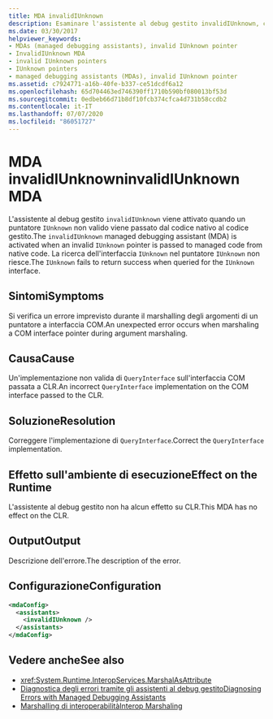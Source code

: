 ```yaml
---
title: MDA invalidIUnknown
description: Esaminare l'assistente al debug gestito invalidIUnknown, che viene attivato quando un puntatore IUnknown non valido viene passato al codice gestito dal codice nativo.
ms.date: 03/30/2017
helpviewer_keywords:
- MDAs (managed debugging assistants), invalid IUnknown pointer
- InvalidIUnknown MDA
- invalid IUnknown pointers
- IUnknown pointers
- managed debugging assistants (MDAs), invalid IUnknown pointer
ms.assetid: c7924771-a16b-40fe-b337-ce51dcdf6a12
ms.openlocfilehash: 65d704463ed746390ff1710b590bf080013bf53d
ms.sourcegitcommit: 0edbeb66d71b8df10fcb374cfca4d731b58ccdb2
ms.contentlocale: it-IT
ms.lasthandoff: 07/07/2020
ms.locfileid: "86051727"
---
```

# <a name="invalidiunknown-mda"></a><span data-ttu-id="89074-103">MDA invalidIUnknown</span><span class="sxs-lookup"><span data-stu-id="89074-103">invalidIUnknown MDA</span></span>
<span data-ttu-id="89074-104">L'assistente al debug gestito `invalidIUnknown` viene attivato quando un puntatore `IUnknown` non valido viene passato dal codice nativo al codice gestito.</span><span class="sxs-lookup"><span data-stu-id="89074-104">The `invalidIUnknown` managed debugging assistant (MDA) is activated when an invalid `IUnknown` pointer is passed to managed code from native code.</span></span> <span data-ttu-id="89074-105">La ricerca dell'interfaccia `IUnknown` nel puntatore `IUnknown` non riesce.</span><span class="sxs-lookup"><span data-stu-id="89074-105">The `IUnknown` fails to return success when queried for the `IUnknown` interface.</span></span>  
  
## <a name="symptoms"></a><span data-ttu-id="89074-106">Sintomi</span><span class="sxs-lookup"><span data-stu-id="89074-106">Symptoms</span></span>  
 <span data-ttu-id="89074-107">Si verifica un errore imprevisto durante il marshalling degli argomenti di un puntatore a interfaccia COM.</span><span class="sxs-lookup"><span data-stu-id="89074-107">An unexpected error occurs when marshaling a COM interface pointer during argument marshaling.</span></span>  
  
## <a name="cause"></a><span data-ttu-id="89074-108">Causa</span><span class="sxs-lookup"><span data-stu-id="89074-108">Cause</span></span>  
 <span data-ttu-id="89074-109">Un'implementazione non valida di `QueryInterface` sull'interfaccia COM passata a CLR.</span><span class="sxs-lookup"><span data-stu-id="89074-109">An incorrect `QueryInterface` implementation on the COM interface passed to the CLR.</span></span>  
  
## <a name="resolution"></a><span data-ttu-id="89074-110">Soluzione</span><span class="sxs-lookup"><span data-stu-id="89074-110">Resolution</span></span>  
 <span data-ttu-id="89074-111">Correggere l'implementazione di `QueryInterface`.</span><span class="sxs-lookup"><span data-stu-id="89074-111">Correct the `QueryInterface` implementation.</span></span>  
  
## <a name="effect-on-the-runtime"></a><span data-ttu-id="89074-112">Effetto sull'ambiente di esecuzione</span><span class="sxs-lookup"><span data-stu-id="89074-112">Effect on the Runtime</span></span>  
 <span data-ttu-id="89074-113">L'assistente al debug gestito non ha alcun effetto su CLR.</span><span class="sxs-lookup"><span data-stu-id="89074-113">This MDA has no effect on the CLR.</span></span>  
  
## <a name="output"></a><span data-ttu-id="89074-114">Output</span><span class="sxs-lookup"><span data-stu-id="89074-114">Output</span></span>  
 <span data-ttu-id="89074-115">Descrizione dell'errore.</span><span class="sxs-lookup"><span data-stu-id="89074-115">The description of the error.</span></span>  
  
## <a name="configuration"></a><span data-ttu-id="89074-116">Configurazione</span><span class="sxs-lookup"><span data-stu-id="89074-116">Configuration</span></span>  
  
```xml  
<mdaConfig>  
  <assistants>  
    <invalidIUnknown />  
  </assistants>  
</mdaConfig>  
```  
  
## <a name="see-also"></a><span data-ttu-id="89074-117">Vedere anche</span><span class="sxs-lookup"><span data-stu-id="89074-117">See also</span></span>

- <xref:System.Runtime.InteropServices.MarshalAsAttribute>
- [<span data-ttu-id="89074-118">Diagnostica degli errori tramite gli assistenti al debug gestito</span><span class="sxs-lookup"><span data-stu-id="89074-118">Diagnosing Errors with Managed Debugging Assistants</span></span>](diagnosing-errors-with-managed-debugging-assistants.md)
- [<span data-ttu-id="89074-119">Marshalling di interoperabilità</span><span class="sxs-lookup"><span data-stu-id="89074-119">Interop Marshaling</span></span>](../interop/interop-marshaling.md)
